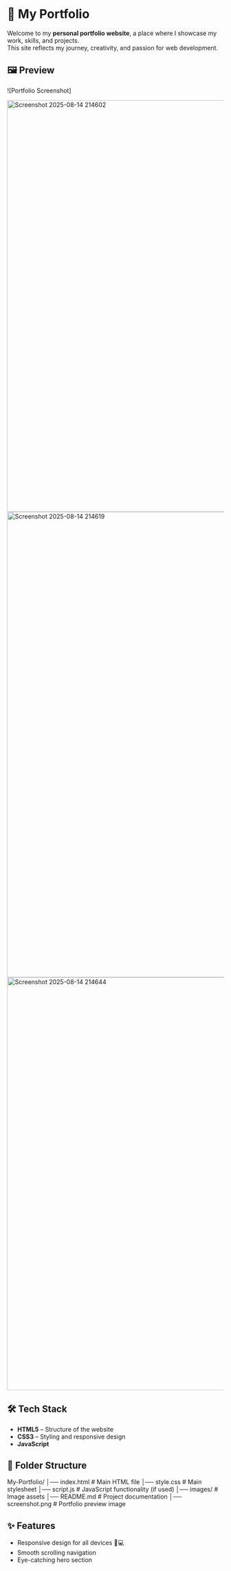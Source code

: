 # 🌟 My Portfolio

Welcome to my **personal portfolio website**, a place where I showcase my work, skills, and projects.  
This site reflects my journey, creativity, and passion for web development.
## 🖼️ Preview
![Portfolio Screenshot]

<img width="1919" height="955" alt="Screenshot 2025-08-14 214602" src="https://github.com/user-attachments/assets/9dcf3348-4bbd-4010-a7d1-4ef365a1c101" />

<img width="1920" height="1080" alt="Screenshot 2025-08-14 214619" src="https://github.com/user-attachments/assets/06b97f0a-f3fe-4b8a-916f-80dcea203129" />

<img width="1919" height="958" alt="Screenshot 2025-08-14 214644" src="https://github.com/user-attachments/assets/eb92b3f6-7fa3-473a-b209-e9782d74fe8d" />


## 🛠️ Tech Stack
- **HTML5** – Structure of the website  
- **CSS3** – Styling and responsive design  
- **JavaScript**

 ## 📂 Folder Structure
My-Portfolio/
│── index.html # Main HTML file
│── style.css # Main stylesheet
│── script.js # JavaScript functionality (if used)
│── images/ # Image assets
│── README.md # Project documentation
│── screenshot.png # Portfolio preview image

## ✨ Features
- Responsive design for all devices 📱💻  
- Smooth scrolling navigation  
- Eye-catching hero section 
